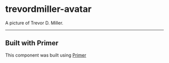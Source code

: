 # trevordmiller-avatar
A picture of Trevor D. Miller.

---

## Built with Primer

This component was built using [Primer](https://code.ldschurch.org/stash/projects/PRIMER/)
